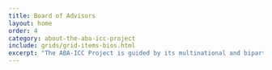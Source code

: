 ```yaml
---
title: Board of Advisors
layout: home
order: 4
category: about-the-aba-icc-project
include: grids/grid-items-bios.html
excerpt: "The ABA-ICC Project is guided by its multinational and bipartisan Board of Advisors. The distinguished members of the Board are experts and leaders in their respective professional fields."
---
```

